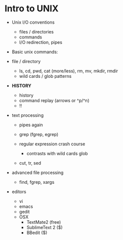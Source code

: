 # Intro to UNIX

* Unix I/O conventions

	* files / directories 
	* commands
	* I/O redirection, pipes

* Basic unix commands:

* file / directory

	* ls, cd, pwd, cat (more/less), rm, mv, mkdir, rmdir
	* wild cards / glob patterns

* **HISTORY**

	* history
	* command replay (arrows or ^p/^n)
	* !!
	
* text processing

	* pipes again

	* grep (fgrep, egrep)
	
	* regular expression crash course
	
		* contrasts with wild cards glob

	* cut, tr, sed
	
* advanced file processing

	* find, fgrep, xargs
	
* editors

	* vi
	* emacs
	* gedit
	* OSX
		* TextMate2 (free)
		* SublimeText 2 ($)
		* BBedit ($)
		